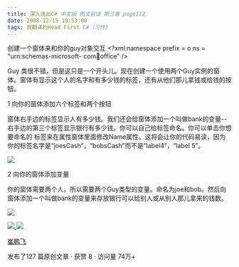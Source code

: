 ```yaml
---
title: 深入浅出C# 中文版 图文皆译 第三章 page112
date: 2008-12-15 19:53:00
tags: 我翻译的Head First C#（习作）
---
```

创建一个窗体来和你的guy对象交互  <?xml:namespace prefix = o ns = "urn:schemas-microsoft-
com:office:office" />

Guy  类很不错，但是这只是一个开头儿。现在创建一个使用两个Guy实例的窗体。窗体有显示这个人的名字和有多少钱的标签，还有从他们那儿拿钱或给钱的按钮。

1  向你的窗体添加六个标签和两个按钮

窗体右手边的标签显示人有多少钱。我们还会给窗体添加一个叫做bank的变量--右手边的第三个标签显示银行有多少钱。你可以自己给标签命名。你可以单击你想要命名的
标签来在属性窗体里面修改Name属性。这将会让你的代码易读，因为你的标签名字是“joesCash”，“bobsCash”而不是“label4”，“label
5”。

![](https://p-blog.csdn.net/images/p_blog_csdn_net/cuipengfei1/EntryImages/20081215/%E6%88%AA%E5%9B%BE00633649675605937500.jpg)

2  向你的窗体添加变量

你的窗体需要两个人，所以需要两个Guy类型的变量。命名为joe和bob。然后向窗体添加一个叫做bank的变量来存放银行可以给别人或从别人那儿拿来的钱数。

![](https://p-blog.csdn.net/images/p_blog_csdn_net/cuipengfei1/EntryImages/20081215/%E6%88%AA%E5%9B%BE01633649675607500000.jpg)



[ ![](https://profile.csdnimg.cn/5/2/5/3_cuipengfei1)
![](https://g.csdnimg.cn/static/user-reg-year/1x/11.png)
](https://blog.csdn.net/cuipengfei1)

[ 崔鹏飞 ](https://blog.csdn.net/cuipengfei1)

发布了127 篇原创文章  ·  获赞 8  ·  访问量 74万+

